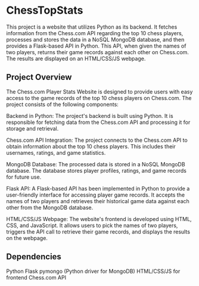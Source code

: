 # ChessTopStats

This project is a website that utilizes Python as its backend. It fetches information from the Chess.com API regarding the top 10 chess players, processes and stores the data in a NoSQL MongoDB database, and then provides a Flask-based API in Python. This API, when given the names of two players, returns their game records against each other on Chess.com. The results are displayed on an HTML/CSS/JS webpage.

## Project Overview
The Chess.com Player Stats Website is designed to provide users with easy access to the game records of the top 10 chess players on Chess.com. The project consists of the following components:

Backend in Python: The project's backend is built using Python. It is responsible for fetching data from the Chess.com API and processing it for storage and retrieval.

Chess.com API Integration: The project connects to the Chess.com API to obtain information about the top 10 chess players. This includes their usernames, ratings, and game statistics.

MongoDB Database: The processed data is stored in a NoSQL MongoDB database. The database stores player profiles, ratings, and game records for future use.

Flask API: A Flask-based API has been implemented in Python to provide a user-friendly interface for accessing player game records. It accepts the names of two players and retrieves their historical game data against each other from the MongoDB database.

HTML/CSS/JS Webpage: The website's frontend is developed using HTML, CSS, and JavaScript. It allows users to pick the names of two players, triggers the API call to retrieve their game records, and displays the results on the webpage.

## Dependencies
Python
Flask
pymongo (Python driver for MongoDB)
HTML/CSS/JS for frontend
Chess.com API